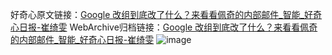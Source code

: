 好奇心原文链接：[Google 改组到底改了什么？来看看佩奇的内部邮件_智能_好奇心日报-崔绮雯](https://www.qdaily.com/articles/3112.html)
WebArchive归档链接：[Google 改组到底改了什么？来看看佩奇的内部邮件_智能_好奇心日报-崔绮雯](http://web.archive.org/web/20190623151536/https://www.qdaily.com/articles/3112.html)
![image](http://ww3.sinaimg.cn/large/007d5XDply1g3v6n7r88lj30u02tz4qp)